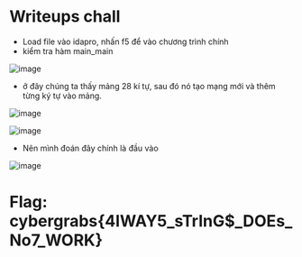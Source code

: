 # Writeups chall
- Load file vào idapro, nhấn f5 để vào chương trình chính
- kiểm tra hàm main_main

![image](https://user-images.githubusercontent.com/57956165/152989665-8af83f62-5460-4981-8512-ce1479e30773.png)

- ở đây chúng ta thấy mảng 28 kí tự, sau đó nó tạo mạng mới và thêm từng ký tự vào mảng.

![image](https://user-images.githubusercontent.com/57956165/152989636-36fd89e4-5031-4225-b36a-c863249b7dc4.png)

![image](https://user-images.githubusercontent.com/57956165/152989875-96a77389-a91b-43a2-94e7-2eb0f6990815.png)

- Nên mình đoán đây chính là đầu vào

![image](https://user-images.githubusercontent.com/57956165/152990797-8185963a-5368-494d-a422-b4954154cb66.png)

# Flag: cybergrabs{4lWAY5_sTrInG$_DOEs_No7_WORK}
